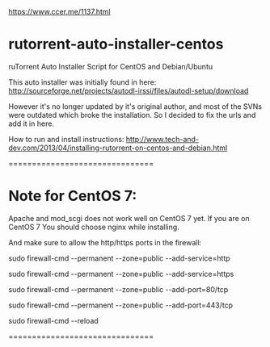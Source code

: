 https://www.ccer.me/1137.html

rutorrent-auto-installer-centos
===============================

ruTorrent Auto Installer Script for CentOS and Debian/Ubuntu

This auto installer was initially found in here:
http://sourceforge.net/projects/autodl-irssi/files/autodl-setup/download

However it's no longer updated by it's original author, and most of the SVNs were outdated which broke the installation.
So I decided to fix the urls and add it in here.

How to run and install instructions:
http://www.tech-and-dev.com/2013/04/installing-rutorrent-on-centos-and-debian.html

===============================

Note for CentOS 7:
==================
Apache and mod_scgi does not work well on CentOS 7 yet. If you are on CentOS 7 You should choose nginx while installing.

And make sure to allow the http/https ports in the firewall:

sudo firewall-cmd --permanent --zone=public --add-service=http

sudo firewall-cmd --permanent --zone=public --add-service=https

sudo firewall-cmd --permanent --zone=public --add-port=80/tcp

sudo firewall-cmd --permanent --zone=public --add-port=443/tcp

sudo firewall-cmd --reload

===============================
